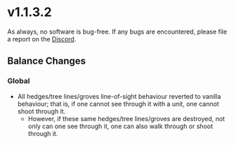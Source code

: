 # v1.1.3.2

As always, no software is bug-free. If any bugs are encountered, please file a report on the [Discord](https://discord.gg/6VeK5jhggB).

## Balance Changes

### Global

- All hedges/tree lines/groves line-of-sight behaviour reverted to vanilla behaviour; that is, if one cannot see through it with a unit, one cannot shoot through it.
  - However, if these same hedges/tree lines/groves are destroyed, not only can one see through it, one can also walk through or shoot through it.
